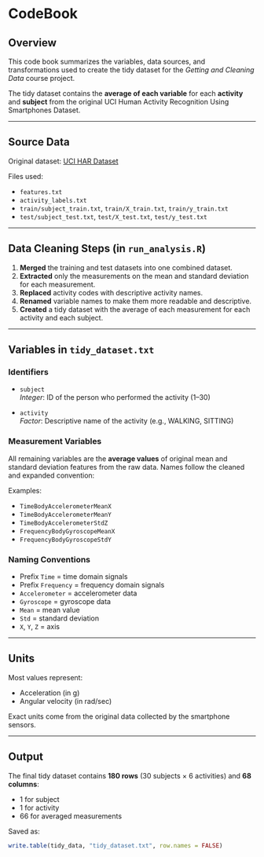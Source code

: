# CodeBook

## Overview

This code book summarizes the variables, data sources, and transformations used to create the tidy dataset for the *Getting and Cleaning Data* course project.

The tidy dataset contains the **average of each variable** for each **activity** and **subject** from the original UCI Human Activity Recognition Using Smartphones Dataset.

---

## Source Data

Original dataset: [UCI HAR Dataset](https://archive.ics.uci.edu/ml/datasets/Human+Activity+Recognition+Using+Smartphones)

Files used:

- `features.txt`
- `activity_labels.txt`
- `train/subject_train.txt`, `train/X_train.txt`, `train/y_train.txt`
- `test/subject_test.txt`, `test/X_test.txt`, `test/y_test.txt`

---

## Data Cleaning Steps (in `run_analysis.R`)

1. **Merged** the training and test datasets into one combined dataset.
2. **Extracted** only the measurements on the mean and standard deviation for each measurement.
3. **Replaced** activity codes with descriptive activity names.
4. **Renamed** variable names to make them more readable and descriptive.
5. **Created** a tidy dataset with the average of each measurement for each activity and each subject.

---

## Variables in `tidy_dataset.txt`

### Identifiers

- `subject`  
  *Integer*: ID of the person who performed the activity (1–30)

- `activity`  
  *Factor*: Descriptive name of the activity (e.g., WALKING, SITTING)

### Measurement Variables

All remaining variables are the **average values** of original mean and standard deviation features from the raw data. Names follow the cleaned and expanded convention:

Examples:

- `TimeBodyAccelerometerMeanX`
- `TimeBodyAccelerometerMeanY`
- `TimeBodyAccelerometerStdZ`
- `FrequencyBodyGyroscopeMeanX`
- `FrequencyBodyGyroscopeStdY`

### Naming Conventions

- Prefix `Time` = time domain signals  
- Prefix `Frequency` = frequency domain signals  
- `Accelerometer` = accelerometer data  
- `Gyroscope` = gyroscope data  
- `Mean` = mean value  
- `Std` = standard deviation  
- `X`, `Y`, `Z` = axis

---

## Units

Most values represent:
- Acceleration (in g)
- Angular velocity (in rad/sec)

Exact units come from the original data collected by the smartphone sensors.

---

## Output

The final tidy dataset contains **180 rows** (30 subjects × 6 activities) and **68 columns**:
- 1 for subject
- 1 for activity
- 66 for averaged measurements

Saved as:  
```r
write.table(tidy_data, "tidy_dataset.txt", row.names = FALSE)
